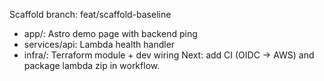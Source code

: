 Scaffold branch: feat/scaffold-baseline
- app/: Astro demo page with backend ping
- services/api: Lambda health handler
- infra/: Terraform module + dev wiring
Next: add CI (OIDC → AWS) and package lambda zip in workflow.
